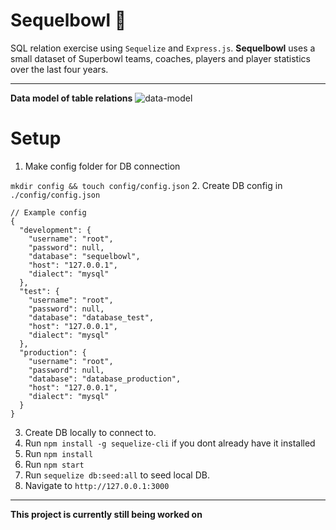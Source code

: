 # Sequelbowl :football:

SQL relation exercise using `Sequelize` and `Express.js`.  **Sequelbowl** uses a small dataset of Superbowl teams, coaches, players and player statistics over the last four years.

---
__Data model of table relations__
![data-model](https://s3-us-west-2.amazonaws.com/rndm-img/sequelbowl_data_model.png)

# Setup

1. Make config folder for DB connection

`mkdir config && touch config/config.json`
2. Create DB config in `./config/config.json`

```
// Example config
{
  "development": {
    "username": "root",
    "password": null,
    "database": "sequelbowl",
    "host": "127.0.0.1",
    "dialect": "mysql"
  },
  "test": {
    "username": "root",
    "password": null,
    "database": "database_test",
    "host": "127.0.0.1",
    "dialect": "mysql"
  },
  "production": {
    "username": "root",
    "password": null,
    "database": "database_production",
    "host": "127.0.0.1",
    "dialect": "mysql"
  }
}
```
3. Create DB locally to connect to.
2. Run `npm install -g sequelize-cli` if you dont already have it installed
3. Run `npm install`
4. Run `npm start`
5. Run `sequelize db:seed:all` to seed local DB.
6. Navigate to `http://127.0.0.1:3000`

----
**This project is currently still being worked on**


